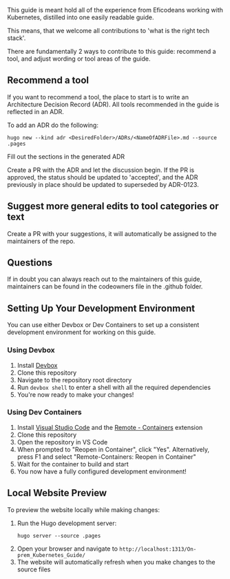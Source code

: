 This guide is meant hold all of the experience from Eficodeans working with Kubernetes, distilled into one easily readable guide.

This means, that we welcome all contributions to 'what is the right tech stack'.

There are fundamentally 2 ways to contribute to this guide: recommend a tool, and adjust wording or tool areas of the guide.

## Recommend a tool

If you want to recommend a tool, the place to start is to write an Architecture Decision Record (ADR). All tools recommended in the guide is reflected in an ADR. 

To add an ADR do the following:

`hugo new --kind adr <DesiredFolder>/ADRs/<NameOfADRFile>.md --source .pages`

Fill out the sections in the generated ADR

Create a PR with the ADR and let the discussion begin. If the PR is approved, the status should be updated to 'accepted', and the ADR previously in place should be updated to superseded by ADR-0123.

## Suggest more general edits to tool categories or text

Create a PR with your suggestions, it will automatically be assigned to the maintainers of the repo.

## Questions

If in doubt you can always reach out to the maintainers of this guide, maintainers can be found in the codeowners file in the .github folder.

## Setting Up Your Development Environment

You can use either Devbox or Dev Containers to set up a consistent development environment for working on this guide.

### Using Devbox

1. Install [Devbox](https://www.jetpack.io/devbox/docs/installing_devbox/)
2. Clone this repository
3. Navigate to the repository root directory
4. Run `devbox shell` to enter a shell with all the required dependencies
5. You're now ready to make your changes!

### Using Dev Containers

1. Install [Visual Studio Code](https://code.visualstudio.com/) and the [Remote - Containers](https://marketplace.visualstudio.com/items?itemName=ms-vscode-remote.remote-containers) extension
2. Clone this repository
3. Open the repository in VS Code
4. When prompted to "Reopen in Container", click "Yes". Alternatively, press F1 and select "Remote-Containers: Reopen in Container"
5. Wait for the container to build and start
6. You now have a fully configured development environment!

## Local Website Preview

To preview the website locally while making changes:

1. Run the Hugo development server:
   ```
   hugo server --source .pages
   ```
2. Open your browser and navigate to `http://localhost:1313/On-prem_Kubernetes_Guide/ `
3. The website will automatically refresh when you make changes to the source files

